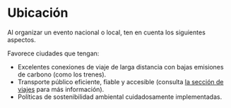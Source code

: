 # Ubicación 

Al organizar un evento nacional o local, ten en cuenta los siguientes aspectos.

Favorece ciudades que tengan:
- Excelentes conexiones de viaje de larga distancia con bajas emisiones de carbono (como los trenes).
- Transporte público eficiente, fiable y accesible (consulta [la sección de viajes](https://es.wordpress.org/make/handbook/sostenibilidad/eventos/viajes) para más información).
- Políticas de sostenibilidad ambiental cuidadosamente implementadas.

